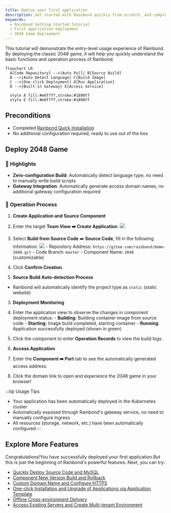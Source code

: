 ```yaml
---
title: Deploy your first application
description: Get started with Rainbond quickly from scratch, and complete the deployment of your first application through simple steps
keywords:
  - Rainbond Getting Started Tutorial
  - First application deployment
  - 2048 Game Deployment
---
```


This tutorial will demonstrate the entry-level usage experience of Rainbond. By deploying the classic 2048 game, it will help you quickly understand the basic functions and operation process of Rainbond.

```mermaid
flowchart LR
  A[Code Repository] -->|Auto Pull| B[Source Build]
  B -->|Auto Detect Language| C[Build Image]
  C -->|One-click Deployment| D[Run Application]
  D -->|Built-in Gateway| E[Access Service]

  style A fill:#e6f7ff,stroke:#1890ff
  style E fill:#e6f7ff,stroke:#1890ff
```

## Preconditions

- Completed [Rainbond Quick Installation](/docs/quick-start/quick-install)
- No additional configuration required, ready to use out of the box

## Deploy 2048 Game

### 🚀 Highlights

- **Zero-configuration Build**: Automatically detect language type, no need to manually write build scripts
- **Gateway Integration**: Automatically generate access domain names, no additional gateway configuration required

### 🧩 Operation Process

1. **Create Application and Source Component**
  1. Enter the target **Team View ➡️ Create Application**.
    ![](/docs/tutorial/via-rainbond-deploy-sourceandmiddleware/team-en.png)
  2. Select **Build from Source Code** ➡️ **Source Code**, fill in the following information:
    ![](/docs/tutorial/via-rainbond-deploy-sourceandmiddleware/source-en.png)
    - Repository Address: `https://gitee.com/rainbond/demo-2048.git`
    - Code Branch: `master`
    - Component Name: `2048` (customizable)
  3. Click **Confirm Creation**.

2. **Source Build Auto-detection Process**
  - Rainbond will automatically identify the project type as `static` (static website)

3. **Deployment Monitoring**
  1. Enter the application view to observe the changes in component deployment status:
    - **Building**: Building container image from source code
    - **Starting**: Image build completed, starting container
    - **Running**: Application successfully deployed (shown in green)

  2. Click the component to enter **Operation Records** to view the build logs.

4. **Access Application**
  1. Enter the **Component ➡️ Port** tab to see the automatically generated access address.
  2. Click the domain link to open and experience the 2048 game in your browser!

:::tip Usage Tips

- Your application has been automatically deployed in the Kubernetes cluster
- Automatically exposed through Rainbond's gateway service, no need to manually configure Ingress
- All resources (storage, network, etc.) have been automatically configured
  :::

## Explore More Features

Congratulations!You have successfully deployed your first application.But this is just the beginning of Rainbond's powerful features. Next, you can try:

- [Quickly Deploy Source Code and MySQL](../tutorial/via-rainbond-deploy-sourceandmiddleware)
- [Component New Version Build and Rollback](../tutorial/component-version-update-and-rollback)
- [Custom Domain Name and Configure HTTPS](../tutorial/custom-gateway)
- [One-click Installation and Upgrade of Applications via Application Template](../tutorial/app-template-manage)
- [Offline Cross-environment Delivery](../tutorial/app-template-offline)
- [Access Existing Servers and Create Multi-tenant Environment](../tutorial/docking-selfhost)